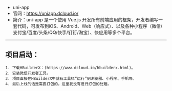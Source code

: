 - uni-app
- 官网：https://uniapp.dcloud.io/
- 简介：uni-app 是一个使用 Vue.js 开发所有前端应用的框架，开发者编写一套代码，可发布到iOS、Android、Web（响应式）、以及各种小程序（微信/支付宝/百度/头条/QQ/快手/钉钉/淘宝）、快应用等多个平台。

---

## 项目启动：
	1. 下载HBuilderX：(https://www.dcloud.io/hbuilderx.html)。
	2. 安装微信开发者工具。
	3. 项目直接在HBuilderX中就有工具栏“运行”到浏览器、小程序、手机等。
	4. 最后上线的话是需要打包的，这里我没有进行打包的处理。
